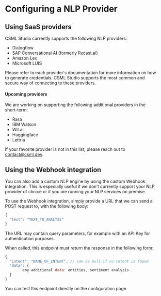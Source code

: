 # Configuring a NLP Provider

## Using SaaS providers

CSML Studio currently supports the following NLP providers:

* Dialogflow
* SAP Conversational AI \(formerly Recast.ai\)
* Amazon Lex
* Microsoft LUIS

Please refer to each provider's documentation for more information on how to generate credentials. CSML Studio supports the most common and secure way of connecting to these providers.

#### Upcoming providers

We are working on supporting the following additional providers in the short-term:

* Rasa
* IBM Watson
* Wit.ai
* Huggingface
* Lettria

If your favorite provider is not in this list, please reach out to [contact@csml.dev](mailto:contact@csml.dev).

## Using the Webhook integration

You can also add a custom NLP engine by using the custom Webhook integration. This is especially useful if we don't currently support your NLP provider of choice or if you are running your NLP services on premise.

To use the Webhook integration, simply provide a URL that we can send a POST request to, with the following body:

```javascript
{
  "text": "TEXT_TO_ANALYZE"
}
```

The URL may contain query parameters, for example with an API Key for authentication purposes.

When called, this endpoint must return the response in the following form:

```javascript
{
  "intent": "NAME_OF_INTENT", // can be null if no intent is found
  "data": { 
    ... any additional data: entities, sentiment analyzis...
  }
}
```

You can test this endpoint directly on the configuration page.

